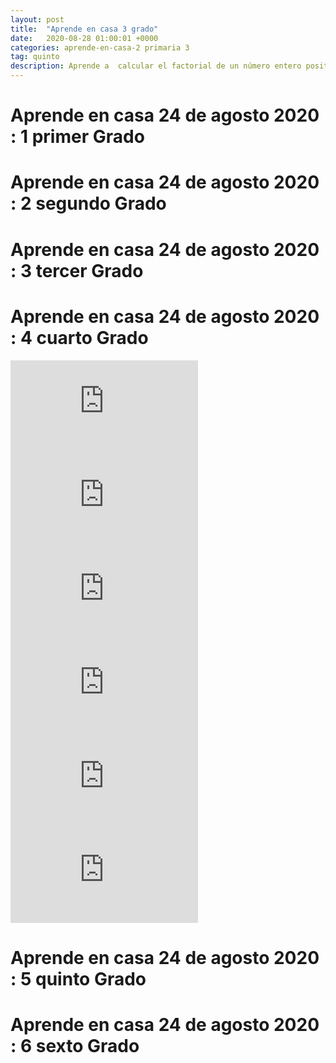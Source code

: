 ```yaml
---
layout: post
title:  "Aprende en casa 3 grado"
date:   2020-08-28 01:00:01 +0000
categories: aprende-en-casa-2 primaria 3
tag: quinto
description: Aprende a  calcular el factorial de un número entero positivo.
---
```


# Aprende en casa 24 de agosto 2020 : 1 primer Grado

# Aprende en casa 24 de agosto 2020 : 2 segundo Grado

# Aprende en casa 24 de agosto 2020 : 3 tercer Grado

# Aprende en casa 24 de agosto 2020 : 4 cuarto Grado

<div class="video-responsive">
<iframe  
src="https://www.youtube.com/embed/jxHtc2NzepE" frameborder="0" allow="accelerometer; autoplay; encrypted-media; gyroscope; picture-in-picture" allowfullscreen>
</iframe>
</div>

<div class="video-responsive">
<iframe  
src="https://www.youtube.com/embed/jxHtc2NzepE" frameborder="0" allow="accelerometer; autoplay; encrypted-media; gyroscope; picture-in-picture" allowfullscreen>
</iframe>
</div>


<div class="video-responsive">
<iframe  
src="https://www.youtube.com/embed/fxBu1w1PwEU" frameborder="0" allow="accelerometer; autoplay; encrypted-media; gyroscope; picture-in-picture" allowfullscreen>
</iframe>
</div>


<div class="video-responsive">
<iframe  
src="https://www.youtube.com/embed/c6BthjZh4RE" frameborder="0" allow="accelerometer; autoplay; encrypted-media; gyroscope; picture-in-picture" allowfullscreen>
</iframe>
</div>


<div class="video-responsive">
<iframe  
src="https://www.youtube.com/embed/nUCk7_OM7hA" frameborder="0" allow="accelerometer; autoplay; encrypted-media; gyroscope; picture-in-picture" allowfullscreen>
</iframe>
</div>


<div class="video-responsive">
<iframe  
src="https://www.youtube.com/embed/AcBjeMU7IOY" frameborder="0" allow="accelerometer; autoplay; encrypted-media; gyroscope; picture-in-picture" allowfullscreen>
</iframe>
</div>

# Aprende en casa 24 de agosto 2020 : 5 quinto Grado

# Aprende en casa 24 de agosto 2020 : 6 sexto Grado